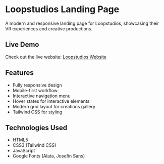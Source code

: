 # Loopstudios Landing Page

A modern and responsive landing page for Loopstudios, showcasing their VR experiences and creative productions.

## Live Demo

Check out the live website: [Loopstudios Website](https://cook226.github.io/Loopstudios-website/)

## Features

- Fully responsive design
- Mobile-first workflow
- Interactive navigation menu
- Hover states for interactive elements
- Modern grid layout for creations gallery
- Tailwind CSS for styling

## Technologies Used

- HTML5
- CSS3 (Tailwind CSS)
- JavaScript
- Google Fonts (Alata, Josefin Sans)